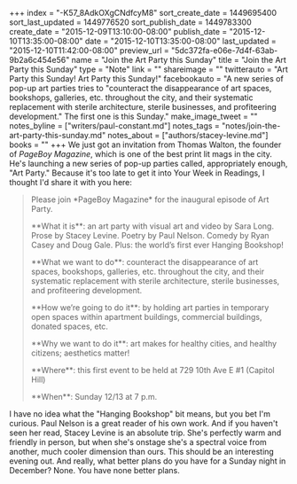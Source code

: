 +++
index = "-K57_8AdkOXgCNdfcyM8"
sort_create_date = 1449695400
sort_last_updated = 1449776520
sort_publish_date = 1449783300
create_date = "2015-12-09T13:10:00-08:00"
publish_date = "2015-12-10T13:35:00-08:00"
date = "2015-12-10T13:35:00-08:00"
last_updated = "2015-12-10T11:42:00-08:00"
preview_url = "5dc372fa-e06e-7d4f-63ab-9b2a6c454e56"
name = "Join the Art Party this Sunday"
title = "Join the Art Party this Sunday"
type = "Note"
link = ""
shareimage = ""
twitterauto = "Art Party this Sunday! Art Party this Sunday!"
facebookauto = "A new series of pop-up art parties tries to \"counteract the disappearance of art spaces, bookshops, galleries, etc. throughout the city, and their systematic replacement with sterile architecture, sterile businesses, and profiteering development.\" The first one is this Sunday."
make_image_tweet = ""
notes_byline = ["writers/paul-constant.md"]
notes_tags = "notes/join-the-art-party-this-sunday.md"
notes_about = ["authors/stacey-levine.md"]
books = ""
+++
We just got an invitation from Thomas Walton, the founder of *PageBoy Magazine*, which is one of the best print lit mags in the city. He's launching a new series of pop-up parties called, appropriately enough, "Art Party." Because it's too late to get it into Your Week in Readings, I thought I'd share it with you here:

<blockquote><p>Please join *PageBoy Magazine* for the inaugural episode of Art Party.</p>

<p>**What it is**: an art party with visual art and video by Sara Long. Prose by Stacey Levine. Poetry by Paul Nelson. Comedy by Ryan Casey and Doug Gale. Plus: the world’s first ever Hanging Bookshop!</p>

<p>**What we want to do**: counteract the disappearance of art spaces, bookshops, galleries, etc. throughout the city, and their systematic replacement with sterile architecture, sterile businesses, and profiteering development.</p>

<p>**How we’re going to do it**: by holding art parties in temporary open spaces within apartment buildings, commercial buildings, donated spaces, etc.</p>

<p>**Why we want to do it**: art makes for healthy cities, and healthy citizens; aesthetics matter!</p>

<p>**Where**: this first event to be held at 729 10th Ave E #1 (Capitol Hill)</p>

<p>**When**: Sunday 12/13 at 7 p.m.</p></blockquote>

I have no idea what the "Hanging Bookshop" bit means, but you bet I'm curious. Paul Nelson is a great reader of his own work. And if you haven't seen her read, Stacey Levine is an absolute trip. She's perfectly warm and friendly in person, but when she's onstage she's a spectral voice from another, much cooler dimension than ours. This should be an interesting evening out. And really, what better plans do you have for a Sunday night in December? None. You have none better plans.